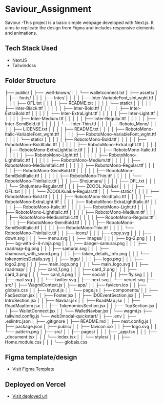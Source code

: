 # Saviour_Assignment

Saviour -This project is a basic simple webpage developed with Next.js. It aims to replicate the design from Figma and includes responsive elements and animations.

## Tech Stack Used

- NextJS
- Tailwindcss

## Folder Structure
├── public/
│   ├── .well-known/
│   │   └── walletconnect.txt
│   ├── assets/
│   │   ├── fonts/
│   │   │   ├── Inter/
│   │   │   │   ├── Inter-VariableFont_slnt,wght.ttf
│   │   │   │   ├── OFL.txt
│   │   │   │   ├── README.txt
│   │   │   │   └── static/
│   │   │   │   │   ├── Inter-Black.ttf
│   │   │   │   │   ├── Inter-Bold.ttf
│   │   │   │   │   ├── Inter-ExtraBold.ttf
│   │   │   │   │   ├── Inter-ExtraLight.ttf
│   │   │   │   │   ├── Inter-Light.ttf
│   │   │   │   │   ├── Inter-Medium.ttf
│   │   │   │   │   ├── Inter-Regular.ttf
│   │   │   │   │   ├── Inter-SemiBold.ttf
│   │   │   │   │   └── Inter-Thin.ttf
│   │   │   ├── Roboto_Mono/
│   │   │   │   ├── LICENSE.txt
│   │   │   │   ├── README.txt
│   │   │   │   ├── RobotoMono-Italic-VariableFont_wght.ttf
│   │   │   │   ├── RobotoMono-VariableFont_wght.ttf
│   │   │   │   └── static/
│   │   │   │   │   ├── RobotoMono-Bold.ttf
│   │   │   │   │   ├── RobotoMono-BoldItalic.ttf
│   │   │   │   │   ├── RobotoMono-ExtraLight.ttf
│   │   │   │   │   ├── RobotoMono-ExtraLightItalic.ttf
│   │   │   │   │   ├── RobotoMono-Italic.ttf
│   │   │   │   │   ├── RobotoMono-Light.ttf
│   │   │   │   │   ├── RobotoMono-LightItalic.ttf
│   │   │   │   │   ├── RobotoMono-Medium.ttf
│   │   │   │   │   ├── RobotoMono-MediumItalic.ttf
│   │   │   │   │   ├── RobotoMono-Regular.ttf
│   │   │   │   │   ├── RobotoMono-SemiBold.ttf
│   │   │   │   │   ├── RobotoMono-SemiBoldItalic.ttf
│   │   │   │   │   ├── RobotoMono-Thin.ttf
│   │   │   │   │   └── RobotoMono-ThinItalic.ttf
│   │   │   ├── Shojumaru/
│   │   │   │   ├── OFL.txt
│   │   │   │   └── Shojumaru-Regular.ttf
│   │   │   ├── ZCOOL_KuaiLe/
│   │   │   │   ├── OFL.txt
│   │   │   │   └── ZCOOLKuaiLe-Regular.ttf
│   │   │   └── static/
│   │   │   │   ├── RobotoMono-Bold.ttf
│   │   │   │   ├── RobotoMono-BoldItalic.ttf
│   │   │   │   ├── RobotoMono-ExtraLight.ttf
│   │   │   │   ├── RobotoMono-ExtraLightItalic.ttf
│   │   │   │   ├── RobotoMono-Italic.ttf
│   │   │   │   ├── RobotoMono-Light.ttf
│   │   │   │   ├── RobotoMono-LightItalic.ttf
│   │   │   │   ├── RobotoMono-Medium.ttf
│   │   │   │   ├── RobotoMono-MediumItalic.ttf
│   │   │   │   ├── RobotoMono-Regular.ttf
│   │   │   │   ├── RobotoMono-SemiBold.ttf
│   │   │   │   ├── RobotoMono-SemiBoldItalic.ttf
│   │   │   │   ├── RobotoMono-Thin.ttf
│   │   │   │   └── RobotoMono-ThinItalic.ttf
│   │   ├── icons/
│   │   │   ├── copy.svg
│   │   │   ├── down.svg
│   │   │   └── menu.svg
│   │   ├── images/
│   │   │   ├── bg-2.png
│   │   │   ├── bg-with-2-4-ninja.png
│   │   │   ├── danger-samurai.png
│   │   │   ├── roadmap-bg.png
│   │   │   ├── samurai.svg
│   │   │   ├── shamurari_with_sword.png
│   │   │   ├── token_details_info.png
│   │   │   └── tokenomicsDetails.svg
│   │   ├── logo/
│   │   │   ├── logo.png
│   │   │   ├── logo2.png
│   │   │   ├── main_logo.png
│   │   │   └── main_logo.svg
│   │   ├── roadmap/
│   │   │   ├── card_1.png
│   │   │   ├── card_2.png
│   │   │   ├── card_3.png
│   │   │   └── card_4.png
│   │   └── social/
│   │   │   ├── fly.svg
│   │   │   ├── mail.svg
│   │   │   └── twitter.svg
│   ├── next.svg
│   └── vercel.svg
├── src/
│   ├── WagmiContext.js
│   ├── app/
│   │   ├── favicon.ico
│   │   ├── globals.css
│   │   ├── layout.js
│   │   └── page.js
│   ├── components/
│   │   ├── FaqSection.jsx
│   │   ├── Footer.jsx
│   │   ├── IDOEventSection.jsx
│   │   ├── IntroSection.jsx
│   │   ├── Navbar.jsx
│   │   ├── RoadMap.jsx
│   │   ├── RoadMapItem.jsx
│   │   ├── TokenomicsSection.jsx
│   │   ├── TopSection.jsx
│   │   ├── WalletConnect.jsx
│   │   └── WalletNavbar.jsx
│   └── wagmi.js
├── tailwind.config.js
└── web3modal-quickstart/
│   ├── .env
│   ├── .eslintrc.json
│   ├── .gitignore
│   ├── README.md
│   ├── next.config.js
│   ├── package.json
│   ├── public/
│   │   ├── favicon.ico
│   │   ├── logo.svg
│   │   └── pattern.png
│   ├── src/
│   │   ├── pages/
│   │   │   ├── _app.tsx
│   │   │   ├── _document.tsx
│   │   │   └── index.tsx
│   │   └── styles/
│   │   │   ├── Home.module.css
│   │   │   └── globals.css


## Figma template/design

- [Visit Figma Template](<https://www.figma.com/file/LrhXP4NJHk22MrdyrgGUQ7/saviour-Assignment-(Copy)?type=design&node-id=125-1426&mode=design&t=USfagKdbz4ClZVPn-0>)

## Deployed on Vercel

- [Visit deployed url](https://saviour-kappa.vercel.app/)

